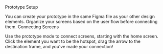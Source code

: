 Prototype Setup

You can create your prototype in the same Figma file as your other design elements.
Organize your screens based on the user flow before connecting them.
Connecting Screens

Use the prototype mode to connect screens, starting with the home screen.
Click the element you want to be the hotspot, drag the arrow to the destination frame, and you've made your connection!
